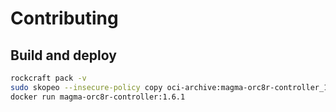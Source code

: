 # Contributing

## Build and deploy

```bash
rockcraft pack -v
sudo skopeo --insecure-policy copy oci-archive:magma-orc8r-controller_1.6.1_amd64.rock docker-daemon:magma-orc8r-controller:1.6.1
docker run magma-orc8r-controller:1.6.1
```
